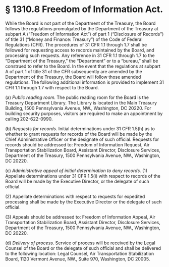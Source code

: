 # § 1310.8   Freedom of Information Act.

While the Board is not part of the Department of the Treasury, the Board follows the regulations promulgated by the Department of the Treasury at subpart A (“Freedom of Information Act”) of part 1 (“Disclosure of Records”) of title 31 (“Money and Finance: Treasury”) of the Code of Federal Regulations (CFR). The procedures of 31 CFR 1.1 through 1.7 shall be followed for requesting access to records maintained by the Board, and processing such requests. Any reference in 31 CFR 1.1 through 1.7 to the “Department of the Treasury,” the “Department” or to a “bureau,” shall be construed to refer to the Board. In the event that the regulations at subpart A of part 1 of title 31 of the CFR subsequently are amended by the Department of the Treasury, the Board will follow those amended regulations. The following additional information is provided to implement 31 CFR 1.1 through 1.7 with respect to the Board. 


(a) *Public reading room.* The public reading room for the Board is the Treasury Department Library. The Library is located in the Main Treasury Building, 1500 Pennsylvania Avenue, NW., Washington, DC 20220. For building security purposes, visitors are required to make an appointment by calling 202-622-0990. 


(b) *Requests for records.* Initial determinations under 31 CFR 1.5(h) as to whether to grant requests for records of the Board will be made by the Chief Administrative Officer or the designate of such official. Requests for records should be addressed to: Freedom of Information Request, Air Transportation Stabilization Board, Assistant Director, Disclosure Services, Department of the Treasury, 1500 Pennsylvania Avenue, NW., Washington, DC 20220. 


(c) *Administrative appeal of initial determination to deny records.* (1) Appellate determinations under 31 CFR 1.5(i) with respect to records of the Board will be made by the Executive Director, or the delegate of such official. 


(2) Appellate determinations with respect to requests for expedited processing shall be made by the Executive Director or the delegate of such official. 


(3) Appeals should be addressed to: Freedom of Information Appeal, Air Transportation Stabilization Board, Assistant Director, Disclosure Services, Department of the Treasury, 1500 Pennsylvania Avenue, NW., Washington, DC 20220. 


(d) *Delivery of process.* Service of process will be received by the Legal Counsel of the Board or the delegate of such official and shall be delivered to the following location: Legal Counsel, Air Transportation Stabilization Board, 1120 Vermont Avenue, NW., Suite 970, Washington, DC 20005. 




